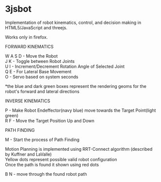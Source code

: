 3jsbot
======

Implementation of robot kinematics, control, and decision making in HTML5/JavaScript and threejs.

Works only in firefox.

FORWARD KINEMATICS  

W A S D - Move the Robot  
J K - Toggle between Robot Joints  
U I - Increment/Decrement Rotation Angle of Selected Joint  
Q E - For Lateral Base Movement  
O - Servo based on system seconds  

*the blue and dark green boxes represent the rendering geoms for the robot's forward and lateral directions

INVERSE KINEMATICS  

P - Make Robot Endeffector(navy blue) move towards the Target Point(light green)  
R F - Move the Target Position Up and Down  

PATH FINDING  

M - Start the process of Path Finding

Motion Planning is implemented using RRT-Connect algorithm (described by Kuffner and LaValle)  
Yellow dots represent possible valid robot configuration  
Once the path is found it shown using red dots  

B N - move through the found robot path  
